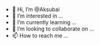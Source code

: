 - 👋 Hi, I’m @Aksubai
- 👀 I’m interested in ...
- 🌱 I’m currently learning ...
- 💞️ I’m looking to collaborate on ...
- 📫 How to reach me ...

<!---
Aksubai/Aksubai is a ✨ special ✨ repository because its `README.md` (this file) appears on your GitHub profile.
You can click the Preview link to take a look at your changes.
--->
